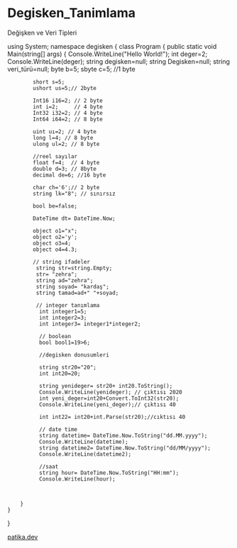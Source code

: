 # Degisken_Tanimlama
Değişken ve Veri Tipleri 

using System;
namespace degisken
{
    class Program
    {
        public static void Main(string[] args)
        {
            Console.WriteLine("Hello World!");
            int deger=2;
            Console.WriteLine(deger);
            string degisken=null;
            string Degisken=null;
            string veri_türü=null;
            byte b=5;
            sbyte c=5; //1 byte

            short s=5;
            ushort us=5;// 2byte

            Int16 i16=2; // 2 byte
            int i=2;     // 4 byte
            Int32 i32=2; // 4 byte
            Int64 i64=2; // 8 byte

            uint uı=2; // 4 byte
            long l=4; // 8 byte
            ulong ul=2; // 8 byte

            //reel sayılar 
            float f=4;  // 4 byte 
            double d=3; // 8byte
            decimal de=6; //16 byte

            char ch='6';// 2 byte
            string lk="8"; // sınırsız

            bool be=false;

            DateTime dt= DateTime.Now;

            object o1="x";
            object o2='y';
            object o3=4;
            object o4=4.3;

            // string ifadeler
             string str=string.Empty;
             str= "zehra";
             string ad="zehra";
             string soyad= "kardaş";
             string tamad=ad+" "+soyad;

             // integer tanımlama
              int integer1=5;
              int integer2=3;
              int integer3= integer1*integer2;

              // boolean 
              bool bool1=19>6;

              //degisken donusumleri

              string str20="20";
              int int20=20;

              string yenideger= str20+ int20.ToString();
              Console.WriteLine(yenideger); // çıktısı 2020
              int yeni_deger=int20+Convert.ToInt32(str20);
              Console.WriteLine(yeni_deger);// çıktısı 40

              int int22= int20+int.Parse(str20);//cıktısı 40

              // date time
              string datetime= DateTime.Now.ToString("dd.MM.yyyy");
              Console.WriteLine(datetime);
              string datetime2= DateTime.Now.ToString("dd/MM/yyyy");
              Console.WriteLine(datetime2);

              //saat
              string hour= DateTime.Now.ToString("HH:mm");
              Console.WriteLine(hour);



        }
    }
}

[patika.dev](https://app.patika.dev/)
